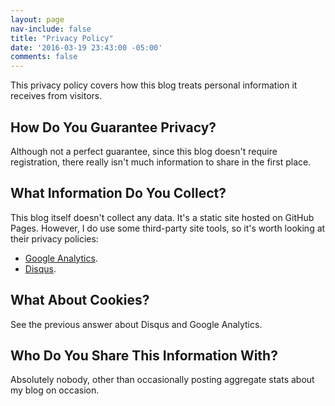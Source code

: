```yaml
---
layout: page
nav-include: false
title: "Privacy Policy"
date: '2016-03-19 23:43:00 -05:00'
comments: false
---
```


This privacy policy covers how this blog treats personal information
it receives from visitors.

## How Do You Guarantee Privacy?

Although not a perfect guarantee, since this blog doesn't require 
registration, there really isn't much information to share in the first place.

## What Information Do You Collect?

This blog itself doesn't collect any data. It's a static site hosted on GitHub Pages.
However, I do use some third-party site tools, so it's worth looking at their privacy policies:

* [Google Analytics](http://www.google.com/analytics/learn/privacy.html). 
* [Disqus](http://help.disqus.com/customer/portal/articles/466259-privacy-policy).


## What About Cookies?

See the previous answer about Disqus and Google Analytics.

## Who Do You Share This Information With?

Absolutely nobody, other than occasionally posting aggregate stats about my blog on occasion.
